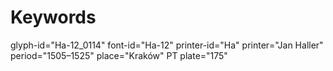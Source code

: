 # Keywords
glyph-id="Ha-12_0114"
font-id="Ha-12"
printer-id="Ha"
printer="Jan Haller"
period="1505–1525"
place="Kraków"
PT plate="175"
